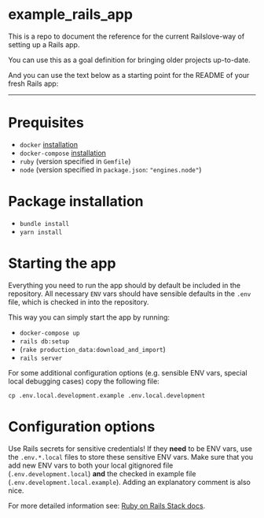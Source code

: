 # example_rails_app

This is a repo to document the reference for the current Railslove-way of setting up a Rails app.

You can use this as a goal definition for bringing older projects up-to-date.

And you can use the text below as a starting point for the README of your fresh Rails app:

----

# Prequisites

* `docker` [installation](https://docs.docker.com/install/)
* `docker-compose` [installation](https://docs.docker.com/compose/install/)
* `ruby` (version specified in `Gemfile`)
* `node` (version specified in `package.json`: `"engines.node"`)

# Package installation

* `bundle install`
* `yarn install`

# Starting the app

Everything you need to run the app should by default be included in the repository.  All necessary `ENV` vars should have sensible defaults in the `.env` file, which is checked in into the repository.

This way you can simply start the app by running:

* `docker-compose up`
* `rails db:setup`
* (`rake production_data:download_and_import`)
* `rails server`

For some additional configuration options (e.g. sensible ENV vars, special local debugging cases) copy the following file:

`cp .env.local.development.example .env.local.development` 

# Configuration options

Use Rails secrets for sensitive credentials! If they **need** to be ENV vars, use the `.env.*.local` files to store these sensitive ENV vars.  Make sure that you add new ENV vars to both your local gitignored file (`.env.development.local`) **and** the checked in example file (`.env.development.local.example`). Adding an explanatory comment is also nice.

For more detailed information see: [Ruby on Rails Stack docs](https://paper.dropbox.com/doc/Ruby-on-Rails-Stack--AhoqRW~2JNzwT8eLnUD8TFOvAg-MWCJEp2LzHBXTTXO61rot).


